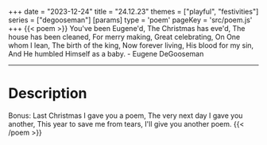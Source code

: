 +++
date = "2023-12-24"
title = "24.12.23"
themes = ["playful", "festivities"]
series = ["degooseman"]
[params]
  type = 'poem'
  pageKey = 'src/poem.js'
+++
{{< poem >}}
You've been Eugene'd,
The Christmas has eve'd,
The house has been cleaned,
For merry making,
Great celebrating,
On One whom I lean,
The birth of the king,
Now forever living,
His blood for my sin,
And He humbled Himself as a baby.
\- Eugene DeGooseman

---

# Description

Bonus:
Last Christmas I gave you a poem,
The very next day I gave you another,
This year to save me from tears,
I'll give you another poem.
{{< /poem >}}